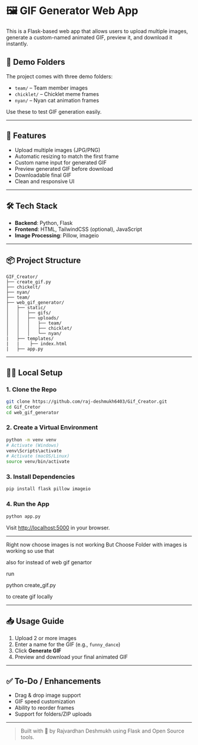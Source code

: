 # 🖼️ GIF Generator Web App

This is a Flask-based web app that allows users to upload multiple images, generate a custom-named animated GIF, preview it, and download it instantly.

## 📁 Demo Folders

The project comes with three demo folders:
- `team/` – Team member images
- `chicklet/` – Chicklet meme frames
- `nyan/` – Nyan cat animation frames

Use these to test GIF generation easily.

---

## 🚀 Features

- Upload multiple images (JPG/PNG)
- Automatic resizing to match the first frame
- Custom name input for generated GIF
- Preview generated GIF before download
- Downloadable final GIF
- Clean and responsive UI

---

## 🛠️ Tech Stack

- **Backend**: Python, Flask
- **Frontend**: HTML, TailwindCSS (optional), JavaScript
- **Image Processing**: Pillow, imageio

---

## 📦 Project Structure

```
GIF_Creator/
├── create_gif.py
├── chickelt/
├── nyan/
├── team/
├── web_gif_generator/
│   ├── static/
│   │   ├── gifs/
│   │   ├── uploads/
│   │   │   ├── team/
│   │   │   ├── chicklet/
│   │   │   └── nyan/
|   ├── templates/
|   |    ├── index.html
|   ├── app.py
```

---

## 🧑‍💻 Local Setup

### 1. Clone the Repo

```bash
git clone https://github.com/raj-deshmukh6403/Gif_Creator.git
cd Gif_Cretor
cd web_gif_generator
```

### 2. Create a Virtual Environment

```bash
python -m venv venv
# Activate (Windows)
venv\Scripts\activate
# Activate (macOS/Linux)
source venv/bin/activate
```

### 3. Install Dependencies

```bash
pip install flask pillow imageio
```

### 4. Run the App

```bash
python app.py
```

Visit [http://localhost:5000](http://localhost:5000) in your browser.

---
Right now choose images is not working
But Choose Folder with images is working so use that

also for instead of web gif genartor

run 

python create_gif.py

to create gif locally

---

## 📥 Usage Guide

1. Upload 2 or more images
2. Enter a name for the GIF (e.g., `funny_dance`)
3. Click **Generate GIF**
4. Preview and download your final animated GIF

---

## ✅ To-Do / Enhancements

- Drag & drop image support
- GIF speed customization
- Ability to reorder frames
- Support for folders/ZIP uploads

---

> Built with 💚 by Rajvardhan Deshmukh using Flask and Open Source tools.
